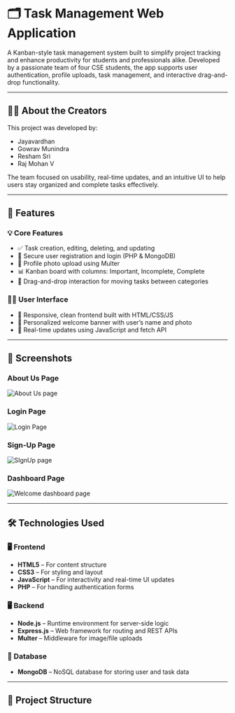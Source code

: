 # 🗂️ Task Management Web Application

A Kanban-style task management system built to simplify project tracking and enhance productivity for students and professionals alike. Developed by a passionate team of four CSE students, the app supports user authentication, profile uploads, task management, and interactive drag-and-drop functionality.

---

## 👨‍💻 About the Creators

This project was developed by:
- Jayavardhan
- Gowrav Munindra
- Resham Sri
- Raj Mohan V

The team focused on usability, real-time updates, and an intuitive UI to help users stay organized and complete tasks effectively.

---

## 🚀 Features

### 💡 Core Features
- ✅ Task creation, editing, deleting, and updating
- 🔐 Secure user registration and login (PHP & MongoDB)
- 📸 Profile photo upload using Multer
- 📊 Kanban board with columns: Important, Incomplete, Complete
- 🔁 Drag-and-drop interaction for moving tasks between categories

### 🧑‍🎨 User Interface
- 📱 Responsive, clean frontend built with HTML/CSS/JS
- 👤 Personalized welcome banner with user’s name and photo
- 🧾 Real-time updates using JavaScript and fetch API

---

## 📸 Screenshots

### About Us Page  
![About Us page](https://github.com/user-attachments/assets/f216179a-e43f-48ff-9d99-13fd17fa6a82)


### Login Page  
![Login Page](https://github.com/user-attachments/assets/7b60e955-bb24-4bd4-83e1-cde4998ee9fa)


### Sign-Up Page  
![SIgnUp page](https://github.com/user-attachments/assets/2b1cd066-cec3-478f-9151-5caf4a274ac2)


### Dashboard Page  
![Welcome dashboard page](https://github.com/user-attachments/assets/b71b452b-ffa9-45cd-b771-d7506cb2cb8f)


---

## 🛠️ Technologies Used

### 🖥️ Frontend
- **HTML5** – For content structure
- **CSS3** – For styling and layout
- **JavaScript** – For interactivity and real-time UI updates
- **PHP** – For handling authentication forms

### 🖥️ Backend
- **Node.js** – Runtime environment for server-side logic
- **Express.js** – Web framework for routing and REST APIs
- **Multer** – Middleware for image/file uploads

### 💽 Database
- **MongoDB** – NoSQL database for storing user and task data

---

## 📂 Project Structure

